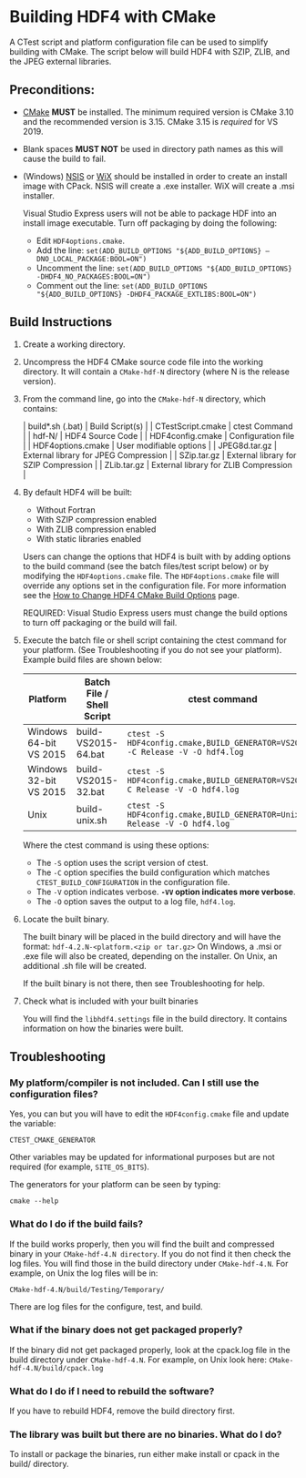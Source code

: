 # Building HDF4 with CMake

A CTest script and platform configuration file can be used to simplify building with CMake. The script below will build HDF4 with SZIP, ZLIB, and the JPEG external libraries.

## Preconditions:

* [CMake](https://www.cmake.org) **MUST** be installed. The minimum required version is CMake 3.10 and the recommended version is 3.15. CMake 3.15 is *required* for VS 2019.
* Blank spaces **MUST NOT** be used in directory path names as this will cause the build to fail.
* (Windows) [NSIS](http://nsis.sourceforge.net/Main_Page) or [WiX](http://www.wixtoolset.org/) should be installed in order to create an install image with CPack. NSIS will create a .exe installer. WiX will create a .msi installer.

   Visual Studio Express users will not be able to package HDF into an install image executable. Turn off packaging by doing the following:

   * Edit `HDF4options.cmake`.
   * Add the line:   `set(ADD_BUILD_OPTIONS "${ADD_BUILD_OPTIONS} –DNO_LOCAL_PACKAGE:BOOL=ON")`
   * Uncomment the line:   `set(ADD_BUILD_OPTIONS "${ADD_BUILD_OPTIONS} -DHDF4_NO_PACKAGES:BOOL=ON")`
   * Comment out the line:   `set(ADD_BUILD_OPTIONS "${ADD_BUILD_OPTIONS} -DHDF4_PACKAGE_EXTLIBS:BOOL=ON")`

## Build Instructions

1. Create a working directory.
2. Uncompress the HDF4 CMake source code file into the working directory. It will contain a `CMake-hdf-N` directory (where N is the release version).
3. From the command line, go into the `CMake-hdf-N` directory, which contains:

   | build*.sh (.bat) | Build Script(s) |
   | CTestScript.cmake | ctest Command |
   | hdf-N/ | HDF4 Source Code | 
   | HDF4config.cmake | Configuration file |
   | HDF4options.cmake | User modifiable options |
   | JPEG8d.tar.gz | External library for JPEG Compression |
   | SZip.tar.gz | External library for SZIP Compression |
   | ZLib.tar.gz | External library for ZLIB Compression |

4. By default HDF4 will be built:
   * Without Fortran
   * With SZIP compression enabled
   * With ZLIB compression enabled
   * With static libraries enabled

   Users can change the options that HDF4 is built with by adding options to the build command (see the batch files/test script below) or by modifying the `HDF4options.cmake` file. The `HDF4options.cmake` file will override any options set in the configuration file. For more information see the [How to Change HDF4 CMake Build Options](/documentation/hdf4-docs/how_to_change_hdf4_cmake_build_options.html) page.

   REQUIRED: Visual Studio Express users must change the build options to turn off packaging or the build will fail.
 
5. Execute the batch file or shell script containing the ctest command for your platform.  (See Troubleshooting if you do not see your platform).
   Example build files are shown below:

   | Platform | Batch File / Shell Script | ctest command | 
   | --- | ---- | ----- | 
   | Windows 64-bit VS 2015 | build-VS2015-64.bat | `ctest -S HDF4config.cmake,BUILD_GENERATOR=VS201564 -C Release -V -O hdf4.log` |
   | Windows 32-bit VS 2015 | build-VS2015-32.bat | `ctest -S HDF4config.cmake,BUILD_GENERATOR=VS2015 -C Release -V -O hdf4.log` |
   | Unix | build-unix.sh | `ctest -S HDF4config.cmake,BUILD_GENERATOR=Unix -C Release -V -O hdf4.log` |

   Where the ctest command is using these options:

   * The `-S` option uses the script version of ctest.
   * The `-C` option specifies the build configuration which matches `CTEST_BUILD_CONFIGURATION` in the configuration file.
   * The `-V` option indicates verbose. **`-VV` option indicates more verbose**.
   * The `-O` option saves the output to a log file, `hdf4.log`.

6. Locate the built binary.

   The built binary will be placed in the build directory and will have the format:
   `hdf-4.2.N-<platform.<zip or tar.gz>`
   On Windows, a .msi or .exe file will also be created, depending on the installer. On Unix, an additional .sh file will be created.

   If the built binary is not there, then see Troubleshooting for help.
 
7. Check what is included with your built binaries 
 
   You will find the `libhdf4.settings` file in the build directory. It contains information on how the binaries were built.
 
## Troubleshooting
 
### My platform/compiler is not included. Can I still use the configuration files?

   Yes, you can but you will have to edit the `HDF4config.cmake` file and update the variable:

   `CTEST_CMAKE_GENERATOR`
  
   Other variables may be updated for informational purposes but are not required (for example, `SITE_OS_BITS`).

   The generators for your platform can be seen by typing:

   `cmake --help`
  
### What do I do if the build fails?

   If the build works properly, then you will find the built and compressed binary in your `CMake-hdf-4.N directory`. If you do not find it then check the log files. You will find those in the build directory under `CMake-hdf-4.N`. For example, on Unix the log files will be in:

   `CMake-hdf-4.N/build/Testing/Temporary/`
  
   There are log files for the configure, test, and build.

### What if the binary does not get packaged properly?

   If the binary did not get packaged properly, look at the cpack.log file in the build directory under `CMake-hdf-4.N`. For example, on Unix look here:
   `CMake-hdf-4.N/build/cpack.log`
   
### What do I do if I need to rebuild the software?

   If you have to rebuild HDF4, remove the build directory first.

### The library was built but there are no binaries. What do I do?

   To install or package the binaries, run either make install or cpack in the build/ directory.
